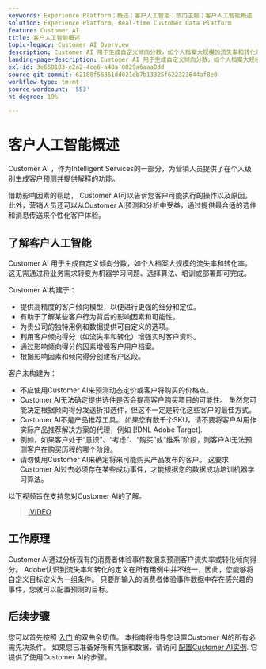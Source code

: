 ```yaml
---
keywords: Experience Platform；概述；客户人工智能；热门主题；客户人工智能概述
solution: Experience Platform, Real-time Customer Data Platform
feature: Customer AI
title: 客户人工智能概述
topic-legacy: Customer AI Overview
description: Customer AI 用于生成自定义倾向分数，如个人档案大规模的流失率和转化率。这无需通过将业务需求转变为机器学习问题、选择算法、培训或部署即可完成。
landing-page-description: Customer AI 用于生成自定义倾向分数，如个人档案大规模的流失率和转化率。
exl-id: 3e668103-e2a2-4ce6-a40a-8029a6aaa8dd
source-git-commit: 62188f56861dd021db7b13325f622323644af8e0
workflow-type: tm+mt
source-wordcount: '553'
ht-degree: 19%

---
```



# 客户人工智能概述

Customer AI ，作为Intelligent Services的一部分，为营销人员提供了在个人级别生成客户预测并提供解释的功能。

借助影响因素的帮助， Customer AI可以告诉您客户可能执行的操作以及原因。 此外，营销人员还可以从Customer AI预测和分析中受益，通过提供最合适的选件和消息传送来个性化客户体验。

## 了解客户人工智能

Customer AI 用于生成自定义倾向分数，如个人档案大规模的流失率和转化率。这无需通过将业务需求转变为机器学习问题、选择算法、培训或部署即可完成。

Customer AI构建于：

- 提供高精度的客户倾向模型，以便进行更强的细分和定位。
- 有助于了解某些客户行为背后的影响因素和可能性。
- 为贵公司的独特用例和数据提供可自定义的选项。
- 利用客户倾向得分（如流失率和转化）增强实时客户资料。
- 通过影响倾向得分的因素增强客户用户档案。
- 根据影响因素和倾向得分创建客户区段。

客户未构建为：

- 不应使用Customer AI来预测动态定价或客户将购买的价格点。
- Customer AI无法确定提供选件是否会提高客户购买项目的可能性。 虽然您可能决定根据倾向得分发送折扣选件，但这不一定是转化这些客户的最佳方式。
- Customer AI不是产品推荐工具。 如果您有数千个SKU，请不要将客户AI用作实际产品推荐解决方案的代理，例如 [!DNL Adobe Target].
- 例如，如果客户处于“意识”、“考虑”、“购买”或“维系”阶段，则客户AI无法预测客户在购买历程的哪个阶段。
- 请勿使用Customer AI来确定将来可能购买产品发布的客户。 这要求Customer AI过去必须存在某些成功事件，才能根据您的数据成功培训机器学习算法。

以下视频旨在支持您对Customer AI的了解。

>[!VIDEO](https://video.tv.adobe.com/v/32664?learn=on&quality=12)

## 工作原理

Customer AI通过分析现有的消费者体验事件数据来预测客户流失率或转化倾向得分。 Adobe认识到流失率和转化的定义在所有用例中并不统一，因此，您能够将自定义目标定义为一组条件。 只要所输入的消费者体验事件数据中存在感兴趣的事件，您就可以配置预测的目标。

## 后续步骤

您可以首先按照 [入门](./getting-started.md) 的双曲余切值。 本指南将指导您设置Customer AI的所有必需先决条件。 如果您已准备好所有凭据和数据，请访问  [配置Customer AI实例](./user-guide/configure.md). 它提供了使用Customer AI的步骤。
